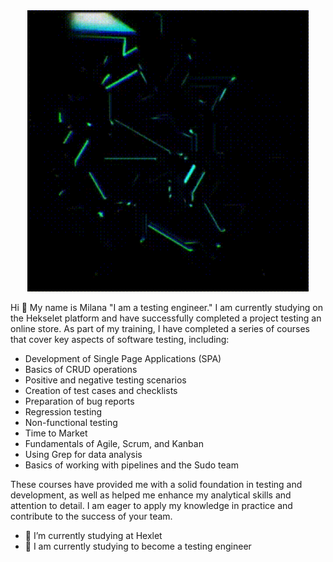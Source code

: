 <div id="header" align="center">
  <img src="https://github.com/mil-stack/mil-stack/blob/main/giphy.gif-_5_.gif?raw=true" width="450"/>
</div>


Hi 👋 My name is Milana
"I am a testing engineer."
I am currently studying on the Hekselet platform and have successfully completed a project testing an online store. 
As part of my training, I have completed a series of courses that cover key aspects of software testing, including:

- Development of Single Page Applications (SPA)
- Basics of CRUD operations
- Positive and negative testing scenarios
- Creation of test cases and checklists
- Preparation of bug reports
- Regression testing
- Non-functional testing
- Time to Market
- Fundamentals of Agile, Scrum, and Kanban
- Using Grep for data analysis
- Basics of working with pipelines and the Sudo team

These courses have provided me with a solid foundation in testing and development, as well as helped me enhance my analytical skills and attention to detail. 
I am eager to apply my knowledge in practice and contribute to the success of your team.

- 🔭 I’m currently studying at Hexlet
- 🌱 I am currently studying to become a testing engineer
